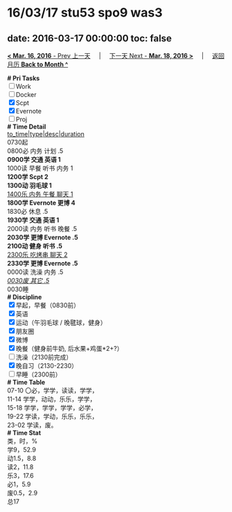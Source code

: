 # 16/03/17 stu53 spo9 was3

date: 2016-03-17 00:00:00
toc: false
---
[**< Mar. 16, 2016** - Prev 上一天](/lifelogs/2016/03/d16.html) &nbsp; &nbsp; | &nbsp; &nbsp; [下一天 Next - **Mar. 18, 2016 >**](/lifelogs/2016/03/d18.html) &nbsp; &nbsp; |  &nbsp; &nbsp; [返回月历 **Back to Month ^**](/lifelogs/2016/03/index.html)
<br/><div><b># Pri Tasks</b></div><div><input type="checkbox"/>Work</div><div><input type="checkbox"/>Docker</div><div><input checked="true" type="checkbox"/>Scpt</div><div><input checked="true" type="checkbox"/>Evernote</div><div><input type="checkbox"/>Proj</div><div><b># Time Detail</b></div><div><u>to_time|type|desc|duration</u></div><div>0730起</div><div>0800必 内务 计划 .5</div><div><b>0900学 交通 英语 1</b></div><div>1000读 早餐 听书 内务 1</div><div><b>1200学 Scpt 2</b></div><div><b>1300动 羽毛球 1</b></div><div><u>1400乐 内务 午餐 聊天 1</u></div><div><b>1800学 Evernote 更博 4</b></div><div>1830必 休息 .5</div><div><b>1930学 交通 英语 1</b></div><div>2000读 内务 听书 晚餐 .5</div><div><b>2030学 更博 Evernote .5</b></div><div><b>2100动 健身 听书 .5</b></div><div><u>2300乐 吃烤串 聊天 2</u></div><div><b>2330学 更博 Evernote .5</b></div><div>0000读 洗澡 内务 .5</div><div><u><i>0030废 其它 .5</i></u></div><div>0030睡</div><div><b># Discipline</b></div><div><input checked="true" type="checkbox"/>早起，早餐（0830前）</div><div><input checked="true" type="checkbox"/>英语</div><div><input checked="true" type="checkbox"/>运动（午羽毛球 / 晚毽球，健身）</div><div><input checked="true" type="checkbox"/>朋友圈</div><div><input checked="true" type="checkbox"/>微博</div><div><input checked="true" type="checkbox"/>晚餐（健身前牛奶, 后水果+鸡蛋*2+?）</div><div><input type="checkbox"/>洗澡（2130前完成）</div><div><input checked="true" type="checkbox"/>晚自习（2130-2230）</div><div><input type="checkbox"/>早睡（2300前）</div><div><b># Time Table</b></div><div>07-10 〇必，学学，读读，学学，</div><div>11-14 学学，动动，乐乐，学学，</div><div>15-18 学学，学学，学学，必学，</div><div>19-22 学读，学动，乐乐，乐乐，</div><div>23-02 学读，废。</div><div><b># Time Stat</b></div><div>类，时，%</div><div>学9，52.9</div><div>动1.5，8.8</div><div>读2，11.8</div><div>乐3，17.6</div><div>必1，5.9</div><div>废0.5，2.9</div><div>总17</div>
